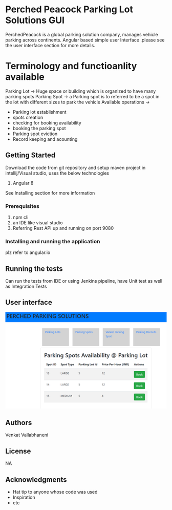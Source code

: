 # Perched Peacock Parking Lot Solutions GUI

PerchedPeacock is a global parking solution company, manages vehicle parking across continents.  Angular based simple user Interface .please see the user interface section for more details.

# Terminology and functioanlity available 

Parking Lot -> Huge space or building which is organized to have many parking spots
Parking Spot -> a Parking spot is to referred to be a spot in the lot with different sizes to park the vehicle
Available operations -> 

<ul>
	<li>Parking lot establishment</li><li> spots creation</li><li>checking for booking availability</li><li>booking the parking spot</li><li>Parking spot eviction</li><li>Record keeping and acounting</li></ul>


## Getting Started

Download the code from git repository and setup maven project in intellij/Visual studio, uses the below technologies
1. Angular 8


See Installing section for more information

### Prerequisites

1. npm cli
2. an IDE like visual studio
3. Referring Rest API up and running on port 9080




### Installing and running the application

plz refer to angular.io

## Running the tests

Can run the tests from IDE or using Jenkins pipeline, have Unit test as well as Integration Tests

## User interface

![picture](spotbooking.png)
## Authors

Venkat Vallabhaneni

## License

NA

## Acknowledgments

* Hat tip to anyone whose code was used
* Inspiration
* etc
